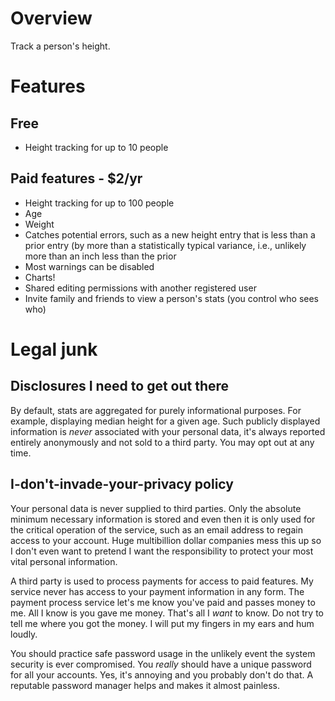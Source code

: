 # Overview
Track a person's height.

# Features

## Free
- Height tracking for up to 10 people

## Paid features - $2/yr
- Height tracking for up to 100 people
- Age
- Weight
- Catches potential errors, such as a new height entry that is less than a prior entry (by more than a statistically typical variance, i.e., unlikely more than an inch less than the prior
- Most warnings can be disabled
- Charts!
- Shared editing permissions with another registered user
- Invite family and friends to view a person's stats (you control who sees who)

# Legal junk

## Disclosures I need to get out there
By default, stats are aggregated for purely informational purposes. For example, displaying median height for a given age. Such publicly displayed information is *never* associated with your personal data, it's always reported entirely anonymously and not sold to a third party. You may opt out at any time.

## I-don't-invade-your-privacy policy
Your personal data is never supplied to third parties. Only the absolute minimum necessary information is stored and even then it is only used for the critical operation of the service, such as an email address to regain access to your account. Huge multibillion dollar companies mess this up so I don't even want to pretend I want the responsibility to protect your most vital personal information.

A third party is used to process payments for access to paid features. My service never has access to your payment information in any form. The payment process service let's me know you've paid and passes money to me. All I know is you gave me money. That's all I *want* to know. Do not try to tell me where you got the money. I will put my fingers in my ears and hum loudly.

You should practice safe password usage in the unlikely event the system security is ever compromised. You *really* should have a unique password for all your accounts. Yes, it's annoying and you probably don't do that. A reputable password manager helps and makes it almost painless.
